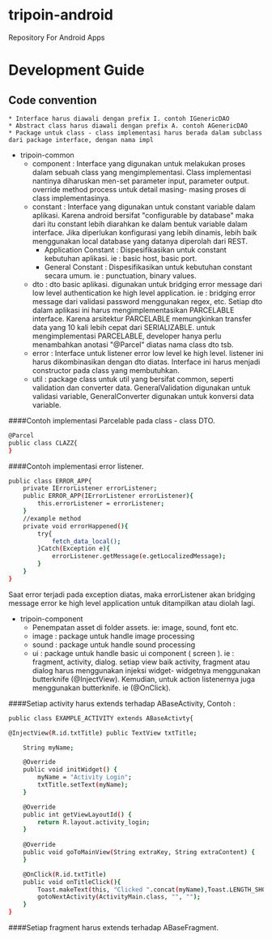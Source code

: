 # tripoin-android
Repository For Android Apps

Development Guide 
==================
## Code convention
	* Interface harus diawali dengan prefix I. contoh IGenericDAO
	* Abstract class harus diawali dengan prefix A. contoh AGenericDAO
	* Package untuk class - class implementasi harus berada dalam subclass dari package interface, dengan nama impl
* tripoin-common
    - component : Interface yang digunakan untuk melakukan proses dalam sebuah class yang mengimplementasi. Class implementasi nantinya diharuskan men-set parameter input, parameter output. override  method process untuk detail masing- masing proses di class implementasinya.
    - constant : Interface yang digunakan untuk constant variable dalam aplikasi. Karena android bersifat "configurable by database" maka dari itu constant lebih diarahkan ke dalam bentuk variable dalam interface. Jika diperlukan konfigurasi yang lebih dinamis, lebih baik menggunakan local database yang datanya diperolah dari REST.
        - Application Constant : Dispesifikasikan untuk constant kebutuhan aplikasi. ie : basic host, basic port. 
        - General Constant : Dispesifikasikan untuk kebutuhan constant secara umum. ie : punctuation, binary values.
    - dto : dto basic aplikasi. digunakan untuk bridging error message dari low level authentication ke high level application. ie : bridging error message dari validasi password menggunakan regex, etc. Setiap dto dalam aplikasi ini harus mengimplementasikan PARCELABLE interface. Karena arsitektur PARCELABLE memungkinkan transfer data yang 10 kali lebih cepat dari SERIALIZABLE. untuk mengimplementasi PARCELABLE, developer hanya perlu menambahkan anotasi "@Parcel" diatas nama class dto tsb.
    - error : Interface untuk listener error low level ke high level. listener ini harus dikombinasikan dengan dto diatas. Interface ini harus menjadi constructor pada class yang membutuhkan.
    - util : package class untuk util yang bersifat common, seperti validation dan converter data. GeneralValidation digunakan untuk validasi variable, GeneralConverter digunakan untuk konversi data variable.

####Contoh implementasi Parcelable pada class - class DTO.
```sh
@Parcel
public class CLAZZ{
}
```
####Contoh implementasi error listener.
```sh
public class ERROR_APP{
    private IErrorListener errorListener;
    public ERROR_APP(IErrorListener errorListener){
        this.errorListener = errorListener;
    }
    //example method
    private void errorHappened(){
        try{
            fetch_data_local();
        }Catch(Exception e){
            errorListener.getMessage(e.getLocalizedMessage);
        }
    }
}
```
Saat error terjadi pada exception diatas, maka errorListener akan bridging message error ke high level application untuk ditampilkan atau diolah lagi.

* tripoin-component
    - Penempatan asset di folder assets. ie: image, sound, font etc.
    - image : package untuk handle image processing
    - sound : package untuk handle sound processing
    - ui : package untuk handle basic ui component ( screen ). ie : fragment, activity, dialog. setiap view baik activity, fragment atau dialog harus menggunakan injeksi widget- widgetnya menggunakan butterknife (@InjectView). Kemudian, untuk action listenernya juga menggunakan butterknife. ie (@OnClick).

####Setiap activity harus extends terhadap ABaseActivity, Contoh :
```sh
public class EXAMPLE_ACTIVITY extends ABaseActivty{

@InjectView(R.id.txtTitle) public TextView txtTitle;

    String myName;

    @Override
    public void initWidget() {
        myName = "Activity Login";
        txtTitle.setText(myName);
    }

    @Override
    public int getViewLayoutId() {
        return R.layout.activity_login;
    }
    
    @Override
    public void goToMainView(String extraKey, String extraContent) {
    }

    @OnClick(R.id.txtTitle)
    public void onTitleClick(){
        Toast.makeText(this, "Clicked ".concat(myName),Toast.LENGTH_SHORT).show();
        gotoNextActivity(ActivityMain.class, "", "");
    }
}
```
####Setiap fragment harus extends terhadap ABaseFragment.